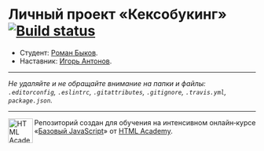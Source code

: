 # Личный проект «Кексобукинг» [![Build status][travis-image]][travis-url]

* Студент: [Роман Быков](https://up.htmlacademy.ru/javascript/11/user/427583).
* Наставник: [Игорь Антонов](https://up.htmlacademy.ru/javascript/11/user/3162).

---

_Не удаляйте и не обращайте внимание на папки и файлы:_<br>
_`.editorconfig`, `.eslintrc`, `.gitattributes`, `.gitignore`, `.travis.yml`, `package.json`._

---

<a href="https://htmlacademy.ru/intensive/javascript"><img align="left" width="50" height="50" title="HTML Academy" src="https://up.htmlacademy.ru/static/img/intensive/javascript/logo-for-github.svg"></a>

Репозиторий создан для обучения на интенсивном онлайн‑курсе «[Базовый JavaScript](https://htmlacademy.ru/intensive/javascript)» от [HTML Academy](https://htmlacademy.ru).

[travis-image]: https://travis-ci.org/htmlacademy-javascript/427583-keksobooking.svg?branch=master
[travis-url]: https://travis-ci.org/htmlacademy-javascript/427583-keksobooking
